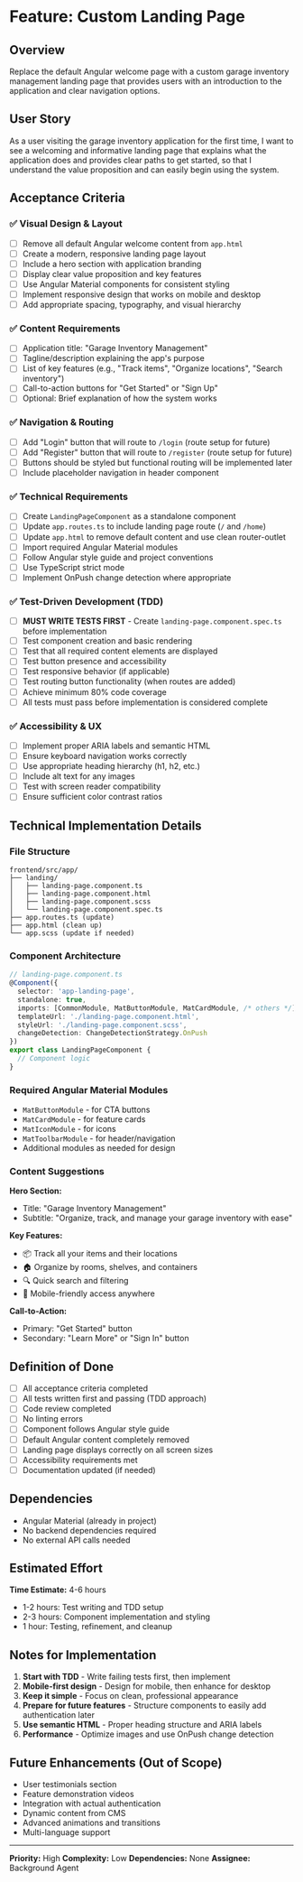 # Feature: Custom Landing Page

## Overview
Replace the default Angular welcome page with a custom garage inventory management landing page that provides users with an introduction to the application and clear navigation options.

## User Story
As a user visiting the garage inventory application for the first time, I want to see a welcoming and informative landing page that explains what the application does and provides clear paths to get started, so that I understand the value proposition and can easily begin using the system.

## Acceptance Criteria

### ✅ Visual Design & Layout
- [ ] Remove all default Angular welcome content from `app.html`
- [ ] Create a modern, responsive landing page layout
- [ ] Include a hero section with application branding
- [ ] Display clear value proposition and key features
- [ ] Use Angular Material components for consistent styling
- [ ] Implement responsive design that works on mobile and desktop
- [ ] Add appropriate spacing, typography, and visual hierarchy

### ✅ Content Requirements
- [ ] Application title: "Garage Inventory Management"
- [ ] Tagline/description explaining the app's purpose
- [ ] List of key features (e.g., "Track items", "Organize locations", "Search inventory")
- [ ] Call-to-action buttons for "Get Started" or "Sign Up"
- [ ] Optional: Brief explanation of how the system works

### ✅ Navigation & Routing
- [ ] Add "Login" button that will route to `/login` (route setup for future)
- [ ] Add "Register" button that will route to `/register` (route setup for future)
- [ ] Buttons should be styled but functional routing will be implemented later
- [ ] Include placeholder navigation in header component

### ✅ Technical Requirements
- [ ] Create `LandingPageComponent` as a standalone component
- [ ] Update `app.routes.ts` to include landing page route (`/` and `/home`)
- [ ] Update `app.html` to remove default content and use clean router-outlet
- [ ] Import required Angular Material modules
- [ ] Follow Angular style guide and project conventions
- [ ] Use TypeScript strict mode
- [ ] Implement OnPush change detection where appropriate

### ✅ Test-Driven Development (TDD)
- [ ] **MUST WRITE TESTS FIRST** - Create `landing-page.component.spec.ts` before implementation
- [ ] Test component creation and basic rendering
- [ ] Test that all required content elements are displayed
- [ ] Test button presence and accessibility
- [ ] Test responsive behavior (if applicable)
- [ ] Test routing button functionality (when routes are added)
- [ ] Achieve minimum 80% code coverage
- [ ] All tests must pass before implementation is considered complete

### ✅ Accessibility & UX
- [ ] Implement proper ARIA labels and semantic HTML
- [ ] Ensure keyboard navigation works correctly
- [ ] Use appropriate heading hierarchy (h1, h2, etc.)
- [ ] Include alt text for any images
- [ ] Test with screen reader compatibility
- [ ] Ensure sufficient color contrast ratios

## Technical Implementation Details

### File Structure
```
frontend/src/app/
├── landing/
│   ├── landing-page.component.ts
│   ├── landing-page.component.html
│   ├── landing-page.component.scss
│   └── landing-page.component.spec.ts
├── app.routes.ts (update)
├── app.html (clean up)
└── app.scss (update if needed)
```

### Component Architecture
```typescript
// landing-page.component.ts
@Component({
  selector: 'app-landing-page',
  standalone: true,
  imports: [CommonModule, MatButtonModule, MatCardModule, /* others */],
  templateUrl: './landing-page.component.html',
  styleUrl: './landing-page.component.scss',
  changeDetection: ChangeDetectionStrategy.OnPush
})
export class LandingPageComponent {
  // Component logic
}
```

### Required Angular Material Modules
- `MatButtonModule` - for CTA buttons
- `MatCardModule` - for feature cards
- `MatIconModule` - for icons
- `MatToolbarModule` - for header/navigation
- Additional modules as needed for design

### Content Suggestions
**Hero Section:**
- Title: "Garage Inventory Management"
- Subtitle: "Organize, track, and manage your garage inventory with ease"

**Key Features:**
- 📦 Track all your items and their locations
- 🏠 Organize by rooms, shelves, and containers
- 🔍 Quick search and filtering
- 📱 Mobile-friendly access anywhere

**Call-to-Action:**
- Primary: "Get Started" button
- Secondary: "Learn More" or "Sign In" button

## Definition of Done
- [ ] All acceptance criteria completed
- [ ] All tests written first and passing (TDD approach)
- [ ] Code review completed
- [ ] No linting errors
- [ ] Component follows Angular style guide
- [ ] Default Angular content completely removed
- [ ] Landing page displays correctly on all screen sizes
- [ ] Accessibility requirements met
- [ ] Documentation updated (if needed)

## Dependencies
- Angular Material (already in project)
- No backend dependencies required
- No external API calls needed

## Estimated Effort
**Time Estimate:** 4-6 hours
- 1-2 hours: Test writing and TDD setup
- 2-3 hours: Component implementation and styling
- 1 hour: Testing, refinement, and cleanup

## Notes for Implementation
1. **Start with TDD** - Write failing tests first, then implement
2. **Mobile-first design** - Design for mobile, then enhance for desktop
3. **Keep it simple** - Focus on clean, professional appearance
4. **Prepare for future features** - Structure components to easily add authentication later
5. **Use semantic HTML** - Proper heading structure and ARIA labels
6. **Performance** - Optimize images and use OnPush change detection

## Future Enhancements (Out of Scope)
- User testimonials section
- Feature demonstration videos
- Integration with actual authentication
- Dynamic content from CMS
- Advanced animations and transitions
- Multi-language support

---

**Priority:** High
**Complexity:** Low
**Dependencies:** None
**Assignee:** Background Agent

